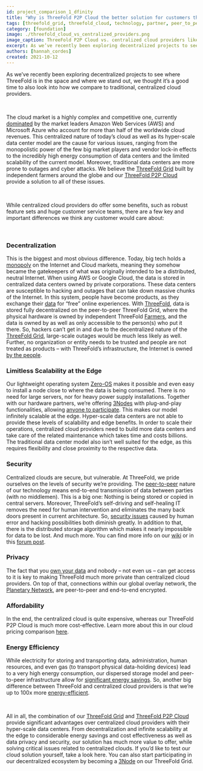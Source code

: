 ```yaml
---
id: project_comparison_1_dfinity
title: "Why is ThreeFold P2P Cloud the better solution for customers than Amazon Web Services or Microsoft Azure?"
tags: [threefold_grid, threefold_cloud, technology, partner, peer_to_peer]
category: [foundation]
image: ./threefold_cloud_vs_centralized_providers.png
image_caption: ThreeFold P2P Cloud vs. centralized cloud providers like AWS, Microsoft Azure & Google Cloud
excerpt: As we’ve recently been exploring decentralized projects to see where ThreeFold is in the space and where we stand out, we thought it’s a good time to also look into how we compare to traditional, centralized cloud providers.
authors: [hannah_cordes]
created: 2021-10-12
---
```


As we’ve recently been exploring decentralized projects to see where ThreeFold is in the space and where we stand out, we thought it’s a good time to also look into how we compare to traditional, centralized cloud providers.

<br/>

The cloud market is a highly complex and competitive one, currently [dominated](https://www.srgresearch.com/articles/amazon-and-microsoft-maintain-their-grip-market-others-are-also-growing-rapidly) by the market leaders Amazon Web Services (AWS) and Microsoft Azure who account for more than half of the worldwide cloud revenues. This centralized nature of today’s cloud as well as its hyper-scale data center model are the cause for various issues, ranging from the monopolistic power of the few big market players and vendor lock-in effects to the incredibly high energy consumption of data centers and the limited scalability of the current model. Moreover, traditional data centers are more prone to outages and cyber attacks. We believe the [ThreeFold Grid](https://threefold.io/grid) built by independent farmers around the globe and our [ThreeFold P2P Cloud](https://cloud.threefold.io) provide a solution to all of these issues.

<br/>

While centralized cloud providers do offer some benefits, such as robust feature sets and huge customer service teams, there are a few key and important differences we think any customer would care about:

<br/>

### Decentralization

This is the biggest and most obvious difference. Today, big tech holds a [monopoly](https://www.srgresearch.com/articles/amazon-and-microsoft-maintain-their-grip-market-others-are-also-growing-rapidly) on the Internet and Cloud markets, meaning they somehow became the gatekeepers of what was originally intended to be a distributed, neutral Internet. When using AWS or Google Cloud, the data is stored in centralized data centers owned by private corporations. These data centers are susceptible to hacking and outages that can take down massive chunks of the Internet. In this system, people have become products, as they exchange their [data](https://threefold.io/blog/post/data_leaks/) for “free” online experiences. With [ThreeFold](https://threefold.io/mission), data is stored fully decentralized on the peer-to-peer ThreeFold Grid, where the physical hardware is owned by independent ThreeFold [Farmers](https://farming.threefold.io/farm), and the data is owned by as well as only accessible to the person(s) who put it there. So, hackers can’t get in and due to the decentralized nature of the [ThreeFold Grid](https://threefold.io/grid), large-scale outages would be much less likely as well. Further, no organization or entity needs to be trusted and people are not treated as products – with ThreeFold’s infrastructure, the Internet is owned [by the people](https://threefold.io/blog/post/tf_grid_peoples_internet/).

### Limitless Scalability at the Edge

Our lightweight operating system [Zero-OS](https://threefold.io/tech/zero-os) makes it possible and even easy to install a node close to where the data is being consumed. There is no need for large servers, nor for heavy power supply installations. Together with our hardware partners, we’re offering [3Nodes](https://farming.threefold.io/farm) with plug-and-play functionalities, allowing [anyone to participate](https://threefold.io/blog/post/join_the_peoples_internet/). This makes our model infinitely scalable at the edge. Hyper-scale data centers are not able to provide these levels of scalability and edge benefits. In order to scale their operations, centralized cloud providers need to build more data centers and take care of the related maintenance which takes time and costs billions. The traditional data center model also isn’t well suited for the edge, as this requires flexibility and close proximity to the respective data.

### Security

Centralized clouds are secure, but vulnerable. At ThreeFold, we pride ourselves on the levels of security we’re providing. The [peer-to-peer](https://threefold.io/tech/peer-to-peer) nature of our technology means end-to-end transmission of data between parties (with no middlemen). This is a big one: Nothing is being stored or copied in central servers. Moreover, ThreeFold’s self-driving and self-healing IT removes the need for human intervention and eliminates the many back doors present in current architecture. So, [security issues](https://forum.threefold.io/t/critical-security-updates-for-apple-and-google-underline-need-for-secure-it-ecosystem/1271) caused by human error and hacking possibilities both diminish greatly. In addition to that, there is the distributed storage algorithm which makes it nearly impossible for data to be lost. And much more. You can find more info on our [wiki](https://library.threefold.me/info/threefold#/tfgrid/threefold__usp_secure?id=network-security) or in this [forum post](https://forum.threefold.io/t/security-privacy-on-the-threefold-grid-and-second-best-alternatives-out-there-today/1290).

### Privacy

The fact that you [own your data](https://threefold.io/blog/post/threefold_data_sovereignty/) and nobody – not even us – can get access to it is key to making ThreeFold much more private than centralized cloud providers. On top of that, connections within our global overlay network, the [Planetary Network](https://forum.threefold.io/t/how-our-planetary-network-works/1210), are peer-to-peer and end-to-end encrypted.

### Affordability

In the end, the centralized cloud is quite expensive, whereas our ThreeFold P2P Cloud is much more cost-effective. Learn more about this in our cloud pricing comparison [here](https://library.threefold.me/info/threefold#/tfgrid/pricing/threefold__cloud_pricing_compare).

### Energy Efficiency

While electricity for storing and transporting data, administration, human resources, and even gas (to transport physical data-holding devices) lead to a very high energy consumption, our dispersed storage model and peer-to-peer infrastructure allow for [significant energy savings](https://library.threefold.me/info/threefold#/sustainability/threefold__energy_savings_storage). So, another big difference between ThreeFold and centralized cloud providers is that we’re up to 100x more [energy-efficient](https://new.threefold.io/blog/post/for_our_planet/).

<br/>

All in all, the combination of our [ThreeFold Grid](https://threefold.io/grid) and [ThreeFold P2P Cloud](https://cloud.threefold.io) provide significant advantages over centralized cloud providers with their hyper-scale data centers. From decentralization and infinite scalability at the edge to considerable energy savings and cost effectiveness as well as data privacy and security, our solution has much more value to offer, while solving critical issues related to centralized clouds. If you’d like to test our cloud solution yourself, take a look here. You can also start participating in our decentralized ecosystem by becoming a [3Node]( https://shop.threefold.tech/index.php?route=common/home) on our ThreeFold Grid.

